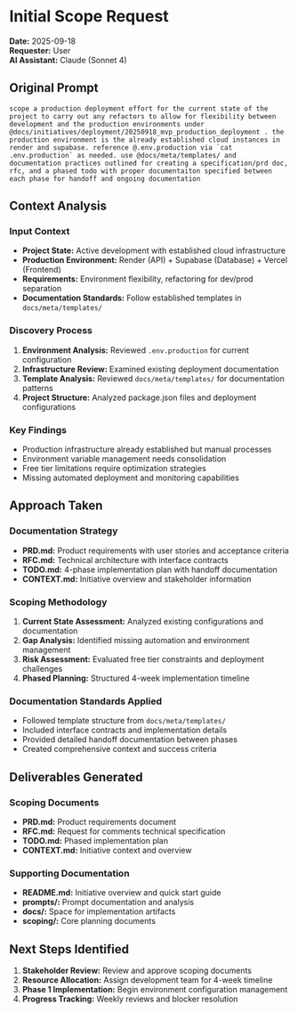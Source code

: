 # Initial Scope Request

**Date:** 2025-09-18  
**Requester:** User  
**AI Assistant:** Claude (Sonnet 4)  

## Original Prompt

```
scope a production deployment effort for the current state of the project to carry out any refactors to allow for flexibility between development and the production environments under @docs/initiatives/deployment/20250918_mvp_production_deployment . the production environment is the already established cloud instances in render and supabase. reference @.env.production via `cat .env.production` as needed. use @docs/meta/templates/ and documentation practices outlined for creating a specification/prd doc, rfc, and a phased todo with proper documentaiton specified between each phase for handoff and ongoing documentation
```

## Context Analysis

### Input Context
- **Project State:** Active development with established cloud infrastructure
- **Production Environment:** Render (API) + Supabase (Database) + Vercel (Frontend)
- **Requirements:** Environment flexibility, refactoring for dev/prod separation
- **Documentation Standards:** Follow established templates in `docs/meta/templates/`

### Discovery Process
1. **Environment Analysis:** Reviewed `.env.production` for current configuration
2. **Infrastructure Review:** Examined existing deployment documentation
3. **Template Analysis:** Reviewed `docs/meta/templates/` for documentation patterns
4. **Project Structure:** Analyzed package.json files and deployment configurations

### Key Findings
- Production infrastructure already established but manual processes
- Environment variable management needs consolidation
- Free tier limitations require optimization strategies
- Missing automated deployment and monitoring capabilities

## Approach Taken

### Documentation Strategy
- **PRD.md:** Product requirements with user stories and acceptance criteria
- **RFC.md:** Technical architecture with interface contracts
- **TODO.md:** 4-phase implementation plan with handoff documentation
- **CONTEXT.md:** Initiative overview and stakeholder information

### Scoping Methodology
1. **Current State Assessment:** Analyzed existing configurations and documentation
2. **Gap Analysis:** Identified missing automation and environment management
3. **Risk Assessment:** Evaluated free tier constraints and deployment challenges
4. **Phased Planning:** Structured 4-week implementation timeline

### Documentation Standards Applied
- Followed template structure from `docs/meta/templates/`
- Included interface contracts and implementation details
- Provided detailed handoff documentation between phases
- Created comprehensive context and success criteria

## Deliverables Generated

### Scoping Documents
- **PRD.md:** Product requirements document
- **RFC.md:** Request for comments technical specification
- **TODO.md:** Phased implementation plan
- **CONTEXT.md:** Initiative context and overview

### Supporting Documentation
- **README.md:** Initiative overview and quick start guide
- **prompts/:** Prompt documentation and analysis
- **docs/:** Space for implementation artifacts
- **scoping/:** Core planning documents

## Next Steps Identified

1. **Stakeholder Review:** Review and approve scoping documents
2. **Resource Allocation:** Assign development team for 4-week timeline
3. **Phase 1 Implementation:** Begin environment configuration management
4. **Progress Tracking:** Weekly reviews and blocker resolution